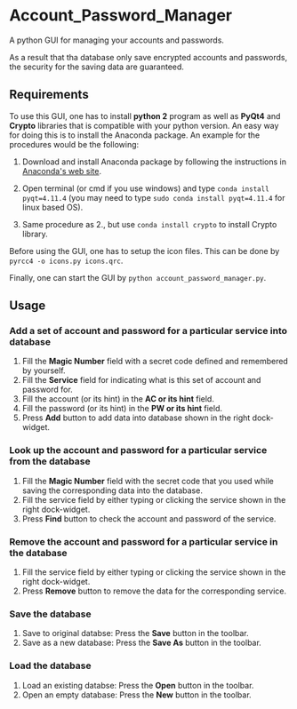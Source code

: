 # Account_Password_Manager
A python GUI for managing your accounts and passwords.

As a result that tha database only save encrypted accounts and passwords, the security for the saving data are guaranteed.

## Requirements
To use this GUI, one has to install **python 2** program as well as **PyQt4** and **Crypto** libraries that is compatible with your python version. An easy way for doing this is to install the Anaconda package. An example for the procedures would be the following: 

1. Download and install Anaconda package by following the instructions in [Anaconda's web site](https://docs.continuum.io/anaconda/install). 

2. Open terminal (or cmd if you use windows) and type `conda install pyqt=4.11.4` (you may need to type `sudo conda install pyqt=4.11.4` for linux based OS). 

3. Same procedure as 2., but use `conda install crypto` to install Crypto library. 


Before using the GUI, one has to setup the icon files. This can be done by `pyrcc4 -o icons.py icons.qrc`.

Finally, one can start the GUI by `python account_password_manager.py`.

## Usage
### Add a set of account and password for a particular service into database

1. Fill the **Magic Number** field with a secret code defined and remembered by yourself. 
2. Fill the **Service** field for indicating what is this set of account and password for.
3. Fill the account (or its hint) in the **AC or its hint** field.
4. Fill the password (or its hint) in the **PW or its hint** field.
5. Press **Add** button to add data into database shown in the right dock-widget.

### Look up the account and password for a particular service from the database

1. Fill the **Magic Number** field with the secret code that you used while saving the corresponding data into the database.
2. Fill the service field by either typing or clicking the service shown in the right dock-widget.
3. Press **Find** button to check the account and password of the service.


### Remove the account and password for a particular service in the database

1. Fill the service field by either typing or clicking the service shown in the right dock-widget.
2. Press **Remove** button to remove the data for the corresponding service.


### Save the database

1. Save to original databse: Press the **Save** button in the toolbar.
2. Save as a new database: Press the **Save As** button in the toolbar.

### Load the database

1. Load an existing databse: Press the **Open** button in the toolbar.
2. Open an empty database: Press the **New** button in the toolbar.



